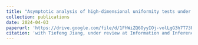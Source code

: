 ```yaml
---
title: "Asymptotic analysis of high-dimensional uniformity tests under heavy-tailed alternatives"
collection: publications
date: 2024-04-03 
paperurl: 'https://drive.google.com/file/d/1FhWiZQ6OyyIOj-volLgG3h7T73FVcFma/view?usp=share_link'
citation: 'with Tiefeng Jiang, under review at Information and Inference.'
---
```

